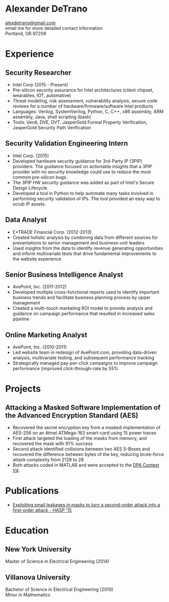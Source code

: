# Alexander DeTrano  
alexdetrano@gmail.com  
email me for more detailed contact information  
Portland, OR 97209  

# Experience
## Security Researcher
* Intel Corp (2015 - Present)
* Pre-silicon security assurance for Intel architectures (client chipset, wearables, IOT, automative)
* Threat modeling, risk assessment, vulnerability analysis, secure code reviews for a number of hardware/firmware/software Intel products
* Languages: Verilog, SystemVerilog, Python, C, C++, x86 assembly, ARM assembly, Java, shell scripting (bash)
* Tools: Verdi, DVE, DVT, JasperGold Formal Property Verification, JasperGold Security Path Verification

## Security Validation Engineering Intern
* Intel Corp. (2015)
* Developed hardware security guidance for 3rd-Party IP (3PIP) providers.  The guidance focused on actionable insights that a 3PIP provider with no security knowledge could use to reduce the most common pre-silicon bugs.
* The 3PIP HW security guidance was added as part of Intel's Secure Design Lifecycle.
* Developed a tool in Python to help automate many tasks involved in performing security validation of IPs.  The tool provided an easy way to scrub IP assets.

## Data Analyst
* E\*TRADE Financial Corp. (2012-2013)
* Created holistic analysis by combining data from different sources for presentations to senior management and business-unit leaders
* Used insights from the data to identify revenue generating opportunities and inform multivariate tests that drive fundamental improvements to the website experience

## Senior Business Intelligence Analyst
* AvePoint, Inc. (2011-2012)
* Developed multiple cross-functional reports used to identify important business trends and facilitate business planning process by upper management
* Created a multi-touch marketing ROI model to provide analysis and guidance on campaign performance that resulted in increased sales pipeline

## Online Marketing Analyst
* AvePoint, Inc. (2010-2011)
* Led website team in redesign of AvePoint.com, providing data-driven analysis, multivariate testing, and subsequent performance tracking
* Strategically managed pay-per-click campaigns to improve campaign performance (improved click-through-rate by 55%

# Projects
## Attacking a Masked Software Implementation of the Advanced Encryption Standard (AES)
* Recovered the secret encryption key from a masked implementation of AES-256 on an Atmel ATMega-163
smart-card using 15 power traces
* First attack targeted the loading of the masks from memory, and recovered the mask with 91% success
* Second attack identified collisions between two AES S-Boxes and recovered the difference between bytes of
the key, reducing brute-force attack complexity from 2128 to 28
* Both attacks coded in MATLAB and were accepted to the [DPA Contest V4](http://www.dpacontest.org/home/index.html).

# Publications
* [Exploiting small leakages in masks to turn a second-order attack into a first-order attack - HASP '15
](http://dl.acm.org/citation.cfm?id=2768573)

# Education
## New York University
Master of Science in Electrical Engineering (2014) 
## Villanova University
Bachelor of Science in Electrical Engineering (2010)     
Minor in Mathematics
